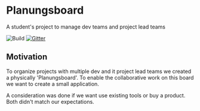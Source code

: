 # Planungsboard

A student's project to manage dev teams and project lead teams

![Build](https://github.com/haevg-rz/Planungsboard/workflows/.NET%20Core/badge.svg)
[![Gitter](https://badges.gitter.im/Planungsboard/community.svg)](https://gitter.im/Planungsboard/community?utm_source=badge&utm_medium=badge&utm_campaign=pr-badge)

## Motivation

To organize projects with multiple dev and it project lead teams we created a physically 'Planungsboard'. To enable the collaborative work on this board we want to create a small application.

A consideration was done if we want use existing tools or buy a product. Both didn't match our expectations.
